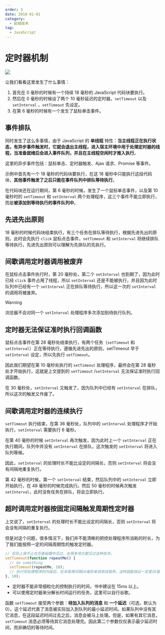 ```yaml
---
order: 3
date: 2018-01-01
category:
  - 前端技术
tag:
  - JavaScript
---
```


# 定时器机制

![](https://www.freeimg.cn/i/2024/07/16/6695c9e442577.png)

让我们看看这里发生了什么事情：

1. 首先在 0 毫秒的时候有一个持续 18 毫秒的 JavaScript 代码块要执行。
2. 然后在 0 毫秒的时候设了两个 10 毫秒延迟的定时器，`setTimeout` 以及 `setInterval` ，`setTimeout` 先设定。
3. 在第 6 毫秒的时候有一个发生了鼠标单击事件。

## 事件排队

同时发生了这么多事情，由于 JavaScript 的 **单线程** 特性：**当主线程正在执行状态，有异步事件触发时，它就会退出主线程，进入宿主环境中用于处理定时器的线程，当准备就绪后会进入事件队列，并且在主线程空闲时才推入执行**。

这里的异步事件包括：鼠标单击、定时器触发、Ajax 请求、Promise 等事件。

示例中首先有一个 18 毫秒的代码块要执行，在这 18 毫秒中只能执行这段代码块，**其他事件触发了之后只能在事件队列中排队等待执行**。

在代码块还在运行期间，第 6 毫秒的时候，发生了一个鼠标单击事件，以及第 10 毫秒时的 `setTimeout` 和 `setInterval` 两个处理程序，这三个事件不能立即执行，而是**被添加到等待执行的事件队列中**。

## 先进先出原则

18 毫秒的时候代码块结束执行，有三个任务在排队等待执行，根据先进先出的原则，此时会先执行 `click` 鼠标点击事件，`setTimeout` 和 `setInterval` 将继续排队等待执行。先进先出原则可以理解为先排队的先执行。

## 间歇调用定时器调用被废弃

在鼠标点击事件执行时，第 20 毫秒处，第二个 `setInterval` 也到期了，因为此时已经 `click` 事件占用了线程，所以 `setInterval` 还是不能被执行，并且因为此时队列中已经有一个 `setInterval` 正在排队等待执行，所以这一次的 `setInterval` 的调用将被废弃。

>[!warning]
>浏览器不会对同一个 `setInterval` 处理程序多次添加到待执行队列。

## 定时器无法保证准时执行回调函数

鼠标点击事件在第 28 毫秒处结束执行，有两个任务（`setTimeout` 和 `setInterval`）正在等待执行，遵循先进先出的原则，setTimeout 早于 `setInterval` 设定，所以先执行 `setTimeout`。

因此我们期望在第 10 毫秒处执行的 `setTimeout` 处理程序，最终会在第 28 毫秒处才开始执行，这就是上文提到的 `setTimeout` /`setInterval` 无法保证准时执行回调函数。

在 30 毫秒处，`setInterval` 又触发了，因为队列中已经有 `setInterval` 在排队，所以这次的触发又作废了。

## 间歇调用定时器的连续执行

`setTimeout` 执行结束，在第 36 毫秒处，队列中的 `setInterval` 处理程序才开始执行，`setInterval` 需要执行 6 毫秒。

在第 40 毫秒的时候 `setInterval` 再次触发，因为此时上一个 `setInterval` 正在执行期间，队列中并没有 `setInterval` 在排队，这次触发的 `setInterval` 将进入队列等候。

因此，`setInterval` 的处理时长不能比设定的间隔长，否则 `setInterval` 将会没有间隔地重复执行。

第 42 毫秒的时候，第一个 `setInterval` 结束，然后队列中的 `setInterval` 立即开始执行，在 48 毫秒的时候完成执行。然后 50 毫秒的时候再次触发 `setInterval`，此时没有任务在排队，将会立即执行。

## 超时调用定时器按固定间隔触发周期性定时器

上文说了，`setInterval` 的处理时长不能比设定的间隔长，否则 `setInterval` 将会没有间隔的重复执行。

但是对这个问题，很多情况下，我们并不能清晰的把控处理程序所消耗的时长，为了我们能按照一定的间隔周期性的触发定时器。

```js
// 实际上我不止在忍者秘籍中见过，在很多地方都见过这种技术。
setTimeout(function repeatMe() {
  // do something
  setTimeout(repeatMe, 10);
  // 执行完处理程序的内容后，在末尾再间隔10毫秒来调用该程序，这样就能保证一定是10毫秒的周期调用
}, 10);
```

- 定时器不能非常细粒化的控制执行的时间，书中建议在 15ms 以上。
- 可以使用定时器来分解长时间运行的任务，这里可以自行谷歌。

函数 `setTimeout` 接受两个参数：**待加入队列的消息** 和 **一个延迟**（可选，默认为 0）。这个延迟代表了消息被实际加入到队列的最小延迟时间。如果队列中没有其它消息，在这段延迟时间过去之后，消息会被马上处理。但是，如果有其它消息，`setTimeout` 消息必须等待其它消息处理完。因此第二个参数仅仅表示最少延迟时间，而非确切的等待时间。